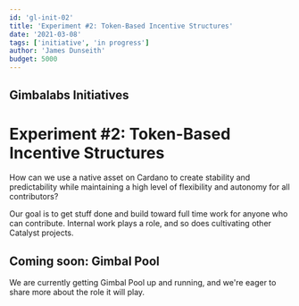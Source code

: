 ```yaml
---
id: 'gl-init-02'
title: 'Experiment #2: Token-Based Incentive Structures'
date: '2021-03-08'
tags: ['initiative', 'in progress']
author: 'James Dunseith'
budget: 5000
---      
```


## Gimbalabs Initiatives
# Experiment #2: Token-Based Incentive Structures

How can we use a native asset on Cardano to create stability and predictability while maintaining a high level of flexibility and autonomy for all contributors?

Our goal is to get stuff done and build toward full time work for anyone who can contribute. Internal work plays a role, and so does cultivating other Catalyst projects.

## Coming soon: Gimbal Pool

We are currently getting Gimbal Pool up and running, and we're eager to share more about the role it will play.

